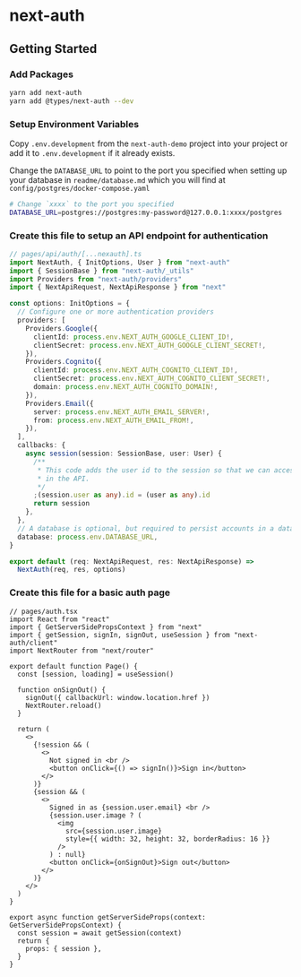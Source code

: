 # next-auth

## Getting Started

### Add Packages

```sh
yarn add next-auth
yarn add @types/next-auth --dev
```

### Setup Environment Variables

Copy `.env.development` from the `next-auth-demo` project into your project or add it to `.env.development` if it already exists.

Change the `DATABASE_URL` to point to the port you specified when setting up your database in `readme/database.md` which you will find at `config/postgres/docker-compose.yaml`

```sh
# Change `xxxx` to the port you specified
DATABASE_URL=postgres://postgres:my-password@127.0.0.1:xxxx/postgres
```

### Create this file to setup an API endpoint for authentication

```ts
// pages/api/auth/[...nexauth].ts
import NextAuth, { InitOptions, User } from "next-auth"
import { SessionBase } from "next-auth/_utils"
import Providers from "next-auth/providers"
import { NextApiRequest, NextApiResponse } from "next"

const options: InitOptions = {
  // Configure one or more authentication providers
  providers: [
    Providers.Google({
      clientId: process.env.NEXT_AUTH_GOOGLE_CLIENT_ID!,
      clientSecret: process.env.NEXT_AUTH_GOOGLE_CLIENT_SECRET!,
    }),
    Providers.Cognito({
      clientId: process.env.NEXT_AUTH_COGNITO_CLIENT_ID!,
      clientSecret: process.env.NEXT_AUTH_COGNITO_CLIENT_SECRET!,
      domain: process.env.NEXT_AUTH_COGNITO_DOMAIN!,
    }),
    Providers.Email({
      server: process.env.NEXT_AUTH_EMAIL_SERVER!,
      from: process.env.NEXT_AUTH_EMAIL_FROM!,
    }),
  ],
  callbacks: {
    async session(session: SessionBase, user: User) {
      /**
       * This code adds the user id to the session so that we can access it
       * in the API.
       */
      ;(session.user as any).id = (user as any).id
      return session
    },
  },
  // A database is optional, but required to persist accounts in a database
  database: process.env.DATABASE_URL,
}

export default (req: NextApiRequest, res: NextApiResponse) =>
  NextAuth(req, res, options)
```

### Create this file for a basic auth page

```tsx
// pages/auth.tsx
import React from "react"
import { GetServerSidePropsContext } from "next"
import { getSession, signIn, signOut, useSession } from "next-auth/client"
import NextRouter from "next/router"

export default function Page() {
  const [session, loading] = useSession()

  function onSignOut() {
    signOut({ callbackUrl: window.location.href })
    NextRouter.reload()
  }

  return (
    <>
      {!session && (
        <>
          Not signed in <br />
          <button onClick={() => signIn()}>Sign in</button>
        </>
      )}
      {session && (
        <>
          Signed in as {session.user.email} <br />
          {session.user.image ? (
            <img
              src={session.user.image}
              style={{ width: 32, height: 32, borderRadius: 16 }}
            />
          ) : null}
          <button onClick={onSignOut}>Sign out</button>
        </>
      )}
    </>
  )
}

export async function getServerSideProps(context: GetServerSidePropsContext) {
  const session = await getSession(context)
  return {
    props: { session },
  }
}
```
